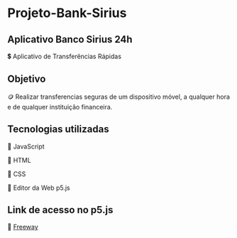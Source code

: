 # Projeto-Bank-Sirius

## Aplicativo Banco Sirius 24h
 
 :heavy_dollar_sign: Aplicativo de Transferências Rápidas

## Objetivo

:coin: Realizar transferencias seguras de um dispositivo móvel, a qualquer hora e de qualquer instituição financeira.

## Tecnologias utilizadas



:pushpin: JavaScript

:pushpin: HTML

:pushpin: CSS

:pushpin: Editor da Web p5.js

## Link de acesso no p5.js

:paperclip: [Freeway]()

